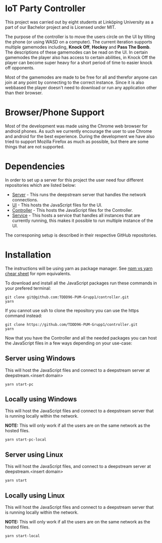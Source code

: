 # IoT Party Controller 
This project was carried out by eight students at Linköping University as a part of our Bachelor project and is Licensed
under MIT.

The purpose of the controller is to move the users circle on the UI by tilting the phone (or using WASD on a computer). The current iteration supports multiple gamemodes including, **Knock Off**, **Hockey** and **Pass The Bomb**. The descriptions of these gamemodes can be read on the UI. In certain gamemodes the player also has access to certain abilities, in Knock Off the player can become super heavy for a short period of time to easier knock off opponents.

Most of the gamemodes are made to be free for all and therefor anyone can join at any point by connecting to the correct instance. Since it is also webbased the player doesn't need to download or run any application other than their browser.

# Browser/Phone Support
Most of the development was made using the Chrome web browser for android phones. As such we currently encourage the user to use Chrome and android for the best experience. 
During the development we have also tried to support Mozilla Firefox as much as possible, but there are some things that are not supported.

# Dependencies 
In order to set up a server for this project the user need four different repositories which are listed below:
* [Server](https://github.com/TDDD96-PUM-Grupp1/server) - This runs the deepstream server that handles the network connections.
* [UI](https://github.com/TDDD96-PUM-Grupp1/ui) - This hosts the JavaScript files for the UI.
* [Controller](https://github.com/TDDD96-PUM-Grupp1/services) - This hosts the JavaScript files for the Controller.
* [Service](https://github.com/TDDD96-PUM-Grupp1/services) - This hosts a service that handles all instances that are currently running, this makes it possible to run multiple instance of the UI.

The corresponing setup is described in their respective GitHub repositories.

# Installation
The instructions will be using yarn as package manager. See [npm vs yarn chear sheet](https://shift.infinite.red/npm-vs-yarn-cheat-sheet-8755b092e5cc) for npm equivalents.

To download and install all the JavaScript packages run these commands in your prefered terminal:

```
git clone git@github.com:TDDD96-PUM-Grupp1/controller.git
yarn
```

If you cannot use ssh to clone the repository you can use the https command instead:
```
git clone https://github.com/TDDD96-PUM-Grupp1/controller.git
yarn
```

Now that you have the Controller and all the needed packages you can host the JavaScript files in a few ways depending on your use-case:

## Server using Windows
This will host the JavaScript files and connect to a deepstream server at deepstream.&lt;insert domain>
```
yarn start-pc
```

## Locally using Windows
This will host the JavaScript files and connect to a deepstream server that is running locally within the network.

**NOTE:** This will only work if all the users are on the same network as the hosted files.
```
yarn start-pc-local
```

## Server using Linux
This will host the JavaScript files, and connect to a deepstream server at deepstream.&lt;insert domain>
```
yarn start
```

## Locally using Linux
This will host the JavaScript files and connect to a deepstream server that is running locally within the network.

**NOTE:** This will only work if all the users are on the same network as the hosted files.
```
yarn start-local
```
